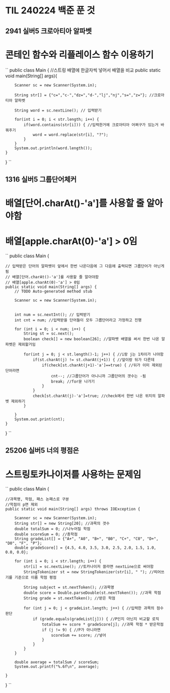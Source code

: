 # TIL 240224 백준 푼 것
## 2941 실버5 크로아티아 알파벳
# 콘테인 함수와 리플레이스 함수 이용하기
``
public class Main {
    //스트링 배열에 한글자씩 넣어서 배열을 비교
    public static void main(String[] args){

        Scanner sc = new Scanner(System.in);
		
		String str[] = {"c=","c-","dz=","d-","lj","nj","s=","z="}; //크로아티아 알파벳
		
		String word = sc.nextLine(); // 입력받기
		
		for(int i = 0; i < str.length; i++) {
			if(word.contains(str[i])) { //입력한거에 크로아티아 어쩌구가 있는거 바꿔주기
				word = word.replace(str[i], "?"); 
			}
		}	
		System.out.println(word.length());
    }
}
``
## 1316 실버5 그룹단어체커
# 배열[단어.charAt()-'a']를 사용할 줄 알아야함
# 배열[apple.charAt(0)-'a'] > 0임
``
public class Main {
	
	// 입력받은 단어의 알파벳이 앞에서 한번 나온다음에 그 다음에 출력되면 그룹단어가 아닌게 됨
	// 배열[단어.charAt()-'a']를 사용할 줄 알아야함
	// 배열[apple.charAt(0)-'a'] > 0임
	public static void main(String[] args) {
		// TODO Auto-generated method stub

		Scanner sc = new Scanner(System.in);
		
		
		int num = sc.nextInt(); // 입력받기
		int cnt = num; //입력받을 단어들이 모두 그룹단어라고 가정하고 진행
		
		for (int i = 0; i < num; i++) {
			String st = sc.next();
			boolean check[] = new boolean[26]; //알파벳 배열을 써서 한번 나온 알파벳은 제외할거임
			
			for(int j = 0; j < st.length()-1; j++) { //i랑 j는 1차이가 나야함
				if(st.charAt(j) != st.charAt(j+1)) { //앞이랑 뒤가 다른데
					if(check[st.charAt(j+1)-'a']==true) { //뒤가 이미 제외된 단어라면
						cnt--; //그룹단어가 아니니까 그룹단어의 갯수는 -됨
						break; //for문 나가기
					}
				}
				check[st.charAt(j)-'a']=true; //check에서 한번 나온 위치의 알파벳 제외하기
			}
			
		}	
		System.out.print(cnt);	
	}
}
``

## 25206 실버5 너의 평점은
# 스트링토카나이저를 사용하는 문제임
``
public class Main {

    //과목명, 학점, 패스 논패스로 구분
    //학점이 p면 제외
    public static void main(String[] args) throws IOException {

        Scanner sc = new Scanner(System.in);
        String str[] = new String[20]; //과목의 갯수
        double totalSum = 0; //나누어질 학점
        double scoreSum = 0; //총학점
        String gradeList[] = {"A+", "A0", "B+", "B0", "C+", "C0", "D+", "D0", "F", "P"};
        double gradeScore[] = {4.5, 4.0, 3.5, 3.0, 2.5, 2.0, 1.5, 1.0, 0.0, 0.0};

        for (int i = 0; i < str.length; i++) {
            str[i] = sc.nextLine(); //토카나이저 쓸라면 nextLine으로 써야함
            StringTokenizer st = new StringTokenizer(str[i], " "); //띄어쓰기를 기준으로 이름 학점 평점

            String subject = st.nextToken(); //과목명
            double score = Double.parseDouble(st.nextToken()); //과목 학점
            String grade = st.nextToken(); //받은 학점

            for (int j = 0; j < gradeList.length; j++) { //입력한 과목의 점수 판단
                if (grade.equals(gradeList[j])) { //P인지 아닌지 비교할 로직
                    totalSum += score * gradeScore[j]; //과목 학점 * 받은학점
                    if (j != 9) { //P가 아니라면
                        scoreSum += score; //넣어
                    }
                }
            }
        }

        double average = totalSum / scoreSum;
        System.out.printf("%.6f\n", average);

    }
}
``